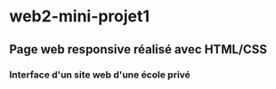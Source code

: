 # web2-mini-projet1
## Page web responsive réalisé avec HTML/CSS
### Interface d'un site web d'une école privé
